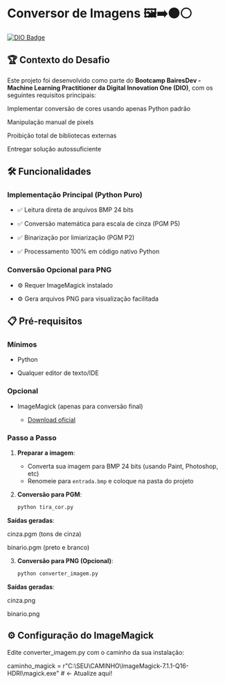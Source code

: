 # Conversor de Imagens   🖼️➡️⚫⚪

[![DIO Badge](https://hermes.digitalinnovation.one/assets/diome/logo.svg)](https://web.dio.me)


## 🏆 Contexto do Desafio
Este projeto foi desenvolvido como parte do **Bootcamp BairesDev - Machine Learning Practitioner da Digital Innovation One (DIO)**, com os seguintes requisitos principais:

Implementar conversão de cores usando apenas Python padrão

Manipulação manual de pixels

Proibição total de bibliotecas externas

Entregar solução autossuficiente


## 🛠️ Funcionalidades

### **Implementação Principal (Python Puro)**

- ✅ Leitura direta de arquivos BMP 24 bits
  
- ✅ Conversão matemática para escala de cinza (PGM P5)
  
- ✅ Binarização por limiarização (PGM P2)
  
- ✅ Processamento 100% em código nativo Python

### **Conversão Opcional para PNG**

- ⚙️ Requer ImageMagick instalado
  
- ⚙️ Gera arquivos PNG para visualização facilitada

## 📋 Pré-requisitos

### **Mínimos**
- Python
  
- Qualquer editor de texto/IDE

### **Opcional**
- ImageMagick (apenas para conversão final)

  - [Download oficial](https://imagemagick.org/script/download.php)


### Passo a Passo

1. **Preparar a imagem**:
   - Converta sua imagem para BMP 24 bits (usando Paint, Photoshop, etc)
   - Renomeie para `entrada.bmp` e coloque na pasta do projeto

2. **Conversão para PGM**:
   ```cmd
   python tira_cor.py
   
**Saídas geradas**:

cinza.pgm (tons de cinza)

binario.pgm (preto e branco)


3. **Conversão para PNG (Opcional)**:
   ```cmd
   python converter_imagem.py

**Saídas geradas**:

cinza.png

binario.png


## ⚙️ Configuração do ImageMagick

Edite converter_imagem.py com o caminho da sua instalação:

caminho_magick = r"C:\SEU\CAMINHO\ImageMagick-7.1.1-Q16-HDRI\magick.exe" # ← Atualize aqui!

